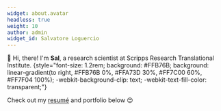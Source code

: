 ```yaml
---
widget: about.avatar
headless: true
weight: 10
author: admin
widget_id: Salvatore Loguercio
---
```

👋 Hi, there! I'm **Sal**, a research scientist at Scripps Research Translational Institute.
{style="font-size: 1.2rem; background: #FFB76B; background: linear-gradient(to right, #FFB76B 0%, #FFA73D 30%, #FF7C00 60%, #FF7F04 100%); -webkit-background-clip: text; -webkit-text-fill-color: transparent;"}

Check out my [resumé](/about/) and portfolio below 😍